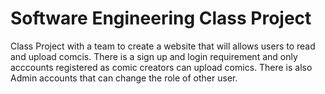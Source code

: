 # Software Engineering Class Project

<p> Class Project with a team to create a website that will allows users to read and upload comcis. There is a sign up and login requirement and only acccounts registered as comic creators can upload comics. There is also Admin accounts that can change the role of other user.</p>
